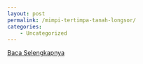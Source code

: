```yaml
---
layout: post
permalink: /mimpi-tertimpa-tanah-longsor/
categories:
    - Uncategorized
---
```


[Baca Selengkapnya](/06)